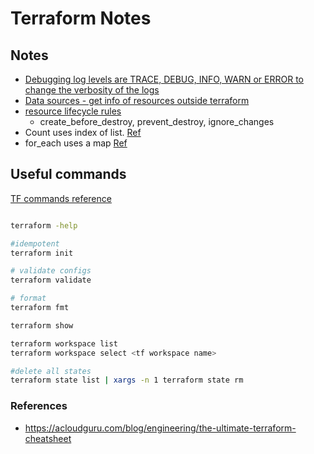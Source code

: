 # Terraform Notes


## Notes
- [Debugging log levels are TRACE, DEBUG, INFO, WARN or ERROR to change the verbosity of the logs](https://www.terraform.io/docs/internals/debugging.html)
- [Data sources - get info of resources outside terraform](https://www.terraform.io/docs/language/data-sources/index.html)
- [resource lifecycle rules](https://www.terraform.io/docs/language/meta-arguments/lifecycle.html)
  -  create_before_destroy, prevent_destroy, ignore_changes
-  Count uses index of list. [Ref](https://www.terraform.io/docs/language/meta-arguments/count.html)
-  for_each uses a map [Ref](https://www.terraform.io/docs/language/meta-arguments/for_each.html)

## Useful commands

[TF commands reference](https://www.terraform.io/docs/cli/index.html)

```bash

terraform -help

#idempotent
terraform init

# validate configs
terraform validate

# format
terraform fmt

terraform show

terraform workspace list
terraform workspace select <tf workspace name>

#delete all states
terraform state list | xargs -n 1 terraform state rm
```

### References
- https://acloudguru.com/blog/engineering/the-ultimate-terraform-cheatsheet

